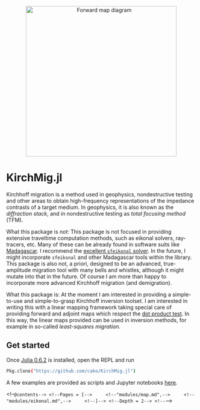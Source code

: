 
<p align="center"> <img src="https://s3.eu-west-2.amazonaws.com/cdacosta-londonbucket/github/forward-diagram.png?raw=true" width=400px alt="Forward map diagram"/> </p>


<a id='KirchMig.jl-1'></a>

# KirchMig.jl


Kirchhoff migration is a method used in geophysics, nondestructive testing and other areas to obtain high-frequency representations of the impedance contrasts of a target medium. In geophysics, it is also known as the *diffraction stack*, and in nondestructive testing as *total focusing method* (TFM).


What this package is *not*: This package is not focused in providing extensive traveltime computation methods, such as eikonal solvers, ray-tracers, etc. Many of these can be already found in software suits like [Madagascar](http://ahay.org). I recommend the [excellent `sfeikonal` solver](http://ahay.org/blog/2014/06/11/program-of-the-month-sfeikonal/). In the future, I might incorporate `sfeikonal` and other Madagascar tools within the library. This package is also not, a priori, designed to be an advanced, true-amplitude migration tool with many bells and whistles, although it might mutate into that in the future. Of course I am more than happy to incorporate more advanced Kirchhoff migration (and demigration).


What this package is: At the moment I am interested in providing a simple-to-use and simple-to-grasp Kirchhoff inversion toolset. I am interested in writing this with a linear mapping framework taking special care of providing forward and adjoint maps which respect the [dot product test](http://sepwww.stanford.edu/sep/prof/pvi/conj/paper_html/node9.html). In this way, the linear maps provided can be used in inversion methods, for example in so-called *least-squares migration*.


<a id='Get-started-1'></a>

## Get started


Once [Julia 0.6.2](https://julialang.org/downloads/) is installed, open the REPL and run


```bash
Pkg.clone("https://github.com/cako/KirchMig.jl")
```


A few examples are provided as scripts and Jupyter notebooks [here](https://github.com/cako/KirchMig.jl/notebooks).


<!–`@contents--> <!--Pages = [-->     <!--"modules/map.md",-->     <!--"modules/eikonal.md",-->     <!--]--> <!--Depth = 2--> <!--`–>

